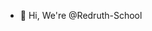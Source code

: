- 👋 Hi, We're @Redruth-School

<!---
Redruth-School/Redruth-School is a ✨ special ✨ repository because its `README.md` (this file) appears on your GitHub profile.
You can click the Preview link to take a look at your changes.
--->
